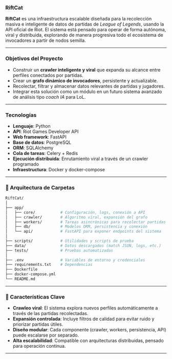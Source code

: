 ###  **RiftCat**

**RiftCat** es una infraestructura escalable diseñada para la recolección masiva e inteligente de datos de partidas de *League of Legends*, usando la API oficial de Riot. El sistema está pensado para operar de forma autónoma, viral y distribuida, explorando de manera progresiva todo el ecosistema de invocadores a partir de nodos semilla.

---

###  Objetivos del Proyecto

- Construir un **crawler inteligente y viral** que expanda su alcance entre perfiles conectados por partidas.
- Crear un **grafo dinámico de invocadores**, persistente y actualizable.
- Recolectar, filtrar y almacenar datos relevantes de partidas y jugadores.
- Integrar esta solución como un módulo en un futuro sistema avanzado de análisis tipo *coach IA* para LoL.

---

### Tecnologías

- **Lenguaje**: Python
- **API**: Riot Games Developer API
- **Web framework**: FastAPI
- **Base de datos**: PostgreSQL
- **ORM**: SQLAlchemy
- **Cola de tareas**: Celery + Redis
- **Ejecución distribuida**: Enrutamiento viral a través de un crawler programado
- **Infraestructura**: Docker y docker-compose

---

### 📁 Arquitectura de Carpetas

```bash
RiftCat/
│
├── app/
│   ├── core/           # Configuración, logs, conexión a API
│   ├── crawler/        # Algoritmo viral, expansión del grafo
│   ├── workers/        # Tareas asincrónicas para recolectar partidas
│   ├── db/             # Modelos ORM, persistencia y conexión
│   └── api/            # FastAPI para exponer endpoints del sistema
│
├── scripts/            # Utilidades y scripts de prueba
├── data/               # Datos descargados (match JSON, logs, etc.)
├── tests/              # Pruebas automatizadas
│
├── .env                # Variables de entorno y credenciales
├── requirements.txt    # Dependencias
├── Dockerfile
├── docker-compose.yml
└── README.md
```


---

### 🧩 Características Clave

- **Crawleo viral**: El sistema explora nuevos perfiles automáticamente a través de las partidas recolectadas.
- **Expansión controlada**: Incluye filtros de calidad para evitar ruido y priorizar partidas útiles.
- **Diseño modular**: Cada componente (crawler, workers, persistencia, API) puede escalarse por separado.
- **Alta escalabilidad**: Compatible con arquitecturas distribuidas, pensado para operación continua.

---
